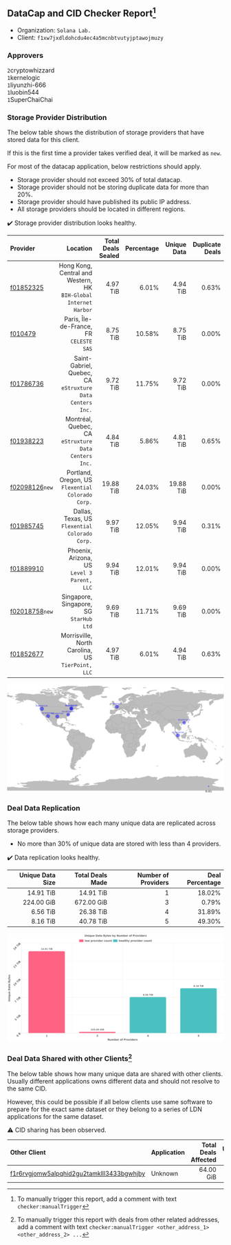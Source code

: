 ## DataCap and CID Checker Report[^1]
 - Organization: `Solana Lab.`
 - Client: `f1xw7jxdldohcdu4ec4a5mcnbtvutyjptawojmuzy`
### Approvers
`2`cryptowhizzard<br/>`1`kernelogic<br/>`1`liyunzhi-666<br/>`1`luobin544<br/>`1`SuperChaiChai

### Storage Provider Distribution
The below table shows the distribution of storage providers that have stored data for this client.

If this is the first time a provider takes verified deal, it will be marked as `new`.

For most of the datacap application, below restrictions should apply.
 - Storage provider should not exceed 30% of total datacap.
 - Storage provider should not be storing duplicate data for more than 20%.
 - Storage provider should have published its public IP address.
 - All storage providers should be located in different regions.

✔️ Storage provider distribution looks healthy.

| Provider                                                    |                                                            Location | Total Deals Sealed | Percentage | Unique Data | Duplicate Deals |
| :---------------------------------------------------------- | ------------------------------------------------------------------: | -----------------: | ---------: | ----------: | --------------: |
| [f01852325](https://filfox.info/en/address/f01852325)       | Hong Kong, Central and Western, HK<br/>`BIH-Global Internet Harbor` |           4.97 TiB |      6.01% |    4.94 TiB |           0.63% |
| [f010479](https://filfox.info/en/address/f010479)           |                          Paris, Île-de-France, FR<br/>`CELESTE SAS` |           8.75 TiB |     10.58% |    8.75 TiB |           0.00% |
| [f01786736](https://filfox.info/en/address/f01786736)       |        Saint-Gabriel, Quebec, CA<br/>`eStruxture Data Centers Inc.` |           9.72 TiB |     11.75% |    9.72 TiB |           0.00% |
| [f01938223](https://filfox.info/en/address/f01938223)       |             Montréal, Quebec, CA<br/>`eStruxture Data Centers Inc.` |           4.84 TiB |      5.86% |    4.81 TiB |           0.65% |
| [f02098126](https://filfox.info/en/address/f02098126)`new`  |                Portland, Oregon, US<br/>`Flexential Colorado Corp.` |          19.88 TiB |     24.03% |   19.88 TiB |           0.00% |
| [f01985745](https://filfox.info/en/address/f01985745)       |                   Dallas, Texas, US<br/>`Flexential Colorado Corp.` |           9.97 TiB |     12.05% |    9.94 TiB |           0.31% |
| [f01889910](https://filfox.info/en/address/f01889910)       |                      Phoenix, Arizona, US<br/>`Level 3 Parent, LLC` |           9.94 TiB |     12.01% |    9.94 TiB |           0.00% |
| [f02018758](https://filfox.info/en/address/f02018758)`new`  |                          Singapore, Singapore, SG<br/>`StarHub Ltd` |           9.69 TiB |     11.71% |    9.69 TiB |           0.00% |
| [f01852677](https://filfox.info/en/address/f01852677)       |                Morrisville, North Carolina, US<br/>`TierPoint, LLC` |           4.97 TiB |      6.01% |    4.94 TiB |           0.63% |

<img src="https://raw.githubusercontent.com/data-preservation-programs/filplus-checker-assets/main/filecoin-project/filecoin-plus-large-datasets/issues/923/1680970425797.png"/>

### Deal Data Replication
The below table shows how each many unique data are replicated across storage providers.

- No more than 30% of unique data are stored with less than 4 providers.

✔️ Data replication looks healthy.

| Unique Data Size | Total Deals Made | Number of Providers | Deal Percentage |
| ---------------: | ---------------: | ------------------: | --------------: |
|        14.91 TiB |        14.91 TiB |                   1 |          18.02% |
|       224.00 GiB |       672.00 GiB |                   3 |           0.79% |
|         6.56 TiB |        26.38 TiB |                   4 |          31.89% |
|         8.16 TiB |        40.78 TiB |                   5 |          49.30% |

<img src="https://raw.githubusercontent.com/data-preservation-programs/filplus-checker-assets/main/filecoin-project/filecoin-plus-large-datasets/issues/923/1680970426507.png"/>

### Deal Data Shared with other Clients[^3]
The below table shows how many unique data are shared with other clients.
Usually different applications owns different data and should not resolve to the same CID.

However, this could be possible if all below clients use same software to prepare for the exact same dataset or they belong to a series of LDN applications for the same dataset.

⚠️ CID sharing has been observed.

| Other Client                                                                                                          | Application | Total Deals Affected | Unique CIDs | Approvers |
| :-------------------------------------------------------------------------------------------------------------------- | :---------- | -------------------: | ----------: | :-------- |
| [f1r6rvgjomw5alpqhid2gu2tamklll3433bgwhjby](https://filfox.info/en/address/f1r6rvgjomw5alpqhid2gu2tamklll3433bgwhjby) | Unknown     |            64.00 GiB |           2 | Unknown   |

[^1]: To manually trigger this report, add a comment with text `checker:manualTrigger`

[^2]: Deals from those addresses are combined into this report as they are specified with `checker:manualTrigger`

[^3]: To manually trigger this report with deals from other related addresses, add a comment with text `checker:manualTrigger <other_address_1> <other_address_2> ...`
